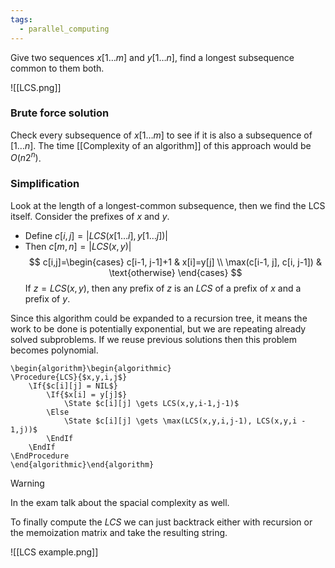 ```yaml
---
tags:
  - parallel_computing
---
```

Give two sequences $x[1\dots m]$ and $y[1\dots n]$, find a longest subsequence common to them both.

![[LCS.png]]
### Brute force solution

Check every subsequence of $x[1\dots m]$ to see if it is also a subsequence of $[1\dots n]$. The time [[Complexity of an algorithm]] of this approach would be $O(n2^{n})$.
### Simplification

Look at the length of a longest-common subsequence, then we find the LCS itself.
Consider the prefixes of $x$ and $y$.
- Define $c[i,j]=|LCS(x[1\dots i],y[1\dots j])|$
- Then $c[m,n] = |LCS(x,y)|$
$$
c[i,j]=\begin{cases}
c[i-1, j-1]+1  &  x[i]=y[j] \\
\max(c[i-1, j], c[i, j-1])  & \text{otherwise}
\end{cases}
$$
If $z=LCS(x,y)$, then any prefix of $z$ is an $LCS$ of a prefix of $x$ and a prefix of $y$.

Since this algorithm could be expanded to a recursion tree, it means the work to be done is potentially exponential, but we are repeating already solved subproblems. If we reuse previous solutions then this problem becomes polynomial.

```pseudo
\begin{algorithm}\begin{algorithmic}
\Procedure{LCS}{$x,y,i,j$}
	\If{$c[i][j] = NIL$}
		\If{$x[i] = y[j]$}
			\State $c[i][j] \gets LCS(x,y,i-1,j-1)$
		\Else
			\State $c[i][j] \gets \max(LCS(x,y,i,j-1), LCS(x,y,i - 1,j))$
		\EndIf
	\EndIf
\EndProcedure
\end{algorithmic}\end{algorithm}
```

>[!warning]
>In the exam talk about the spacial complexity as well.

To finally compute the $LCS$ we can just backtrack either with recursion or the memoization matrix and take the resulting string.

![[LCS example.png]]


